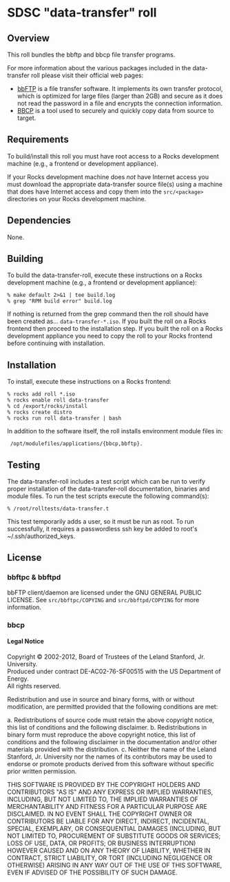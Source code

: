 # SDSC "data-transfer" roll

## Overview

This roll bundles the bbftp and bbcp file transfer programs.

For more information about the various packages included in the data-transfer roll please visit their official web pages:

- <a href="http://doc.in2p3.fr/bbftp/" target="_blank">bbFTP</a> is a file
transfer software. It implements its own transfer protocol, which is optimized
for large files (larger than 2GB) and secure as it does not read the password in
a file and encrypts the connection information.
- <a href="http://www.slac.stanford.edu/~abh/bbcp/" target="_blank">BBCP</a> is
a tool used to securely and quickly copy data from source to target.


## Requirements

To build/install this roll you must have root access to a Rocks development
machine (e.g., a frontend or development appliance).

If your Rocks development machine does *not* have Internet access you must
download the appropriate data-transfer source file(s) using a machine that does
have Internet access and copy them into the `src/<package>` directories on your
Rocks development machine.


## Dependencies

None.


## Building

To build the data-transfer-roll, execute these instructions on a Rocks
development machine (e.g., a frontend or development appliance):

```shell
% make default 2>&1 | tee build.log
% grep "RPM build error" build.log
```

If nothing is returned from the grep command then the roll should have been
created as... `data-transfer-*.iso`. If you built the roll on a Rocks frontend
then proceed to the installation step. If you built the roll on a Rocks
development appliance you need to copy the roll to your Rocks frontend before
continuing with installation.


## Installation

To install, execute these instructions on a Rocks frontend:

```shell
% rocks add roll *.iso
% rocks enable roll data-transfer
% cd /export/rocks/install
% rocks create distro
% rocks run roll data-transfer | bash
```

In addition to the software itself, the roll installs environment module files
in:

```shell
 /opt/modulefiles/applications/{bbcp,bbftp}.
```


## Testing

The data-transfer-roll includes a test script which can be run to verify proper
installation of the data-transfer-roll documentation, binaries and module files.
To run the test scripts execute the following command(s):

```shell
% /root/rolltests/data-transfer.t 
```

This test temporarily adds a user, so it must be run as root.  To run
successfully, it requires a passwordless ssh key be added to root's
~/.ssh/authorized_keys.

## License

### bbftpc & bbftpd

bbFTP client/daemon are licensed under the GNU GENERAL PUBLIC LICENSE. See 
`src/bbftpc/COPYING` and `src/bbftpd/COPYING` for more information.

### bbcp  

#### Legal Notice

Copyright © 2002-2012, Board of Trustees of the Leland Stanford, Jr. University.  
Produced under contract DE-AC02-76-SF00515 with the US Department of Energy.  
All rights reserved.
 
Redistribution and use in source and binary forms, with or without modification, are permitted provided that the following conditions are met:
 
a.      Redistributions of source code must retain the above copyright notice, this list of conditions and the following disclaimer.
b.      Redistributions in binary form must reproduce the above copyright notice, this list of conditions and the following disclaimer in the documentation and/or other materials provided with the distribution.
c.       Neither the name of the Leland Stanford, Jr. University nor the names of its contributors may be used to endorse or promote products derived from this software without specific prior written permission.
 
THIS SOFTWARE IS PROVIDED BY THE COPYRIGHT HOLDERS AND CONTRIBUTORS "AS IS" AND ANY EXPRESS OR IMPLIED WARRANTIES, INCLUDING, BUT NOT LIMITED TO, THE IMPLIED WARRANTIES OF MERCHANTABILITY AND FITNESS FOR A PARTICULAR PURPOSE ARE DISCLAIMED. IN NO EVENT SHALL THE COPYRIGHT OWNER OR CONTRIBUTORS BE LIABLE FOR ANY DIRECT, INDIRECT, INCIDENTAL, SPECIAL, EXEMPLARY, OR CONSEQUENTIAL DAMAGES (INCLUDING, BUT NOT LIMITED TO, PROCUREMENT OF SUBSTITUTE GOODS OR SERVICES; LOSS OF USE, DATA, OR PROFITS; OR BUSINESS INTERRUPTION) HOWEVER CAUSED AND ON ANY THEORY OF LIABILITY, WHETHER IN CONTRACT, STRICT LIABILITY, OR TORT (INCLUDING NEGLIGENCE OR OTHERWISE) ARISING IN ANY WAY OUT OF THE USE OF THIS SOFTWARE, EVEN IF ADVISED OF THE POSSIBILITY OF SUCH DAMAGE.
